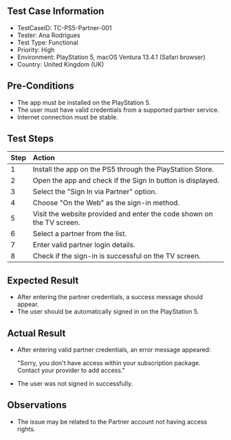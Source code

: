 ## Test Case Information
- TestCaseID: TC-PS5-Partner-001
- Tester: Ana Rodrigues
- Test Type: Functional
- Priority: High
- Environment: PlayStation 5, macOS Ventura 13.4.1 (Safari browser)
- Country: United Kingdom (UK)

## Pre-Conditions
- The app must be installed on the PlayStation 5.
- The user must have valid credentials from a supported partner service.
- Internet connection must be stable.

## Test Steps

| Step | Action |
|:----|:-------|
| 1 | Install the app on the PS5 through the PlayStation Store. |
| 2 | Open the app and check if the Sign In button is displayed. |
| 3 | Select the "Sign In via Partner" option. |
| 4 | Choose "On the Web" as the sign-in method. |
| 5 | Visit the website provided and enter the code shown on the TV screen. |
| 6 | Select a partner from the list. |
| 7 | Enter valid partner login details. |
| 8 | Check if the sign-in is successful on the TV screen. |

## Expected Result
- After entering the partner credentials, a success message should appear.
- The user should be automatically signed in on the PlayStation 5.

## Actual Result
- After entering valid partner credentials, an error message appeared:

  "Sorry, you don't have access within your subscription package. Contact your provider to add access."

- The user was not signed in successfully.

## Observations
- The issue may be related to the Partner account not having access rights.
